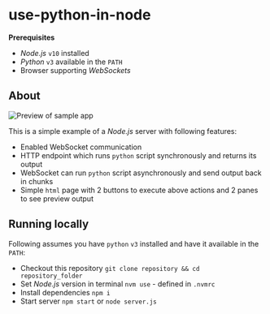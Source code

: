 # use-python-in-node

**Prerequisites**

- _Node.js_ `v10` installed
- _Python_ `v3` available in the `PATH`
- Browser supporting _WebSockets_

## About

![Preview of sample app](https://github.com/ivarprudnikov/use-python-in-node/raw/master/node-python-websockets-preview.png "Preview of sample app")

This is a simple example of a _Node.js_ server with following features:
- Enabled WebSocket communication
- HTTP endpoint which runs `python` script synchronously and returns its output
- WebSocket can run `python` script asynchronously and send output back in chunks
- Simple `html` page with 2 buttons to execute above actions and 2 panes to see preview output

## Running locally

Following assumes you have `python` `v3` installed and have it available in the `PATH`:

- Checkout this repository `git clone repository && cd repository_folder`
- Set _Node.js_ version in terminal `nvm use` - defined in `.nvmrc`
- Install dependencies `npm i`
- Start server `npm start` or `node server.js`

